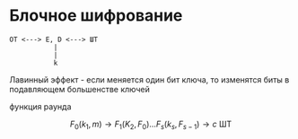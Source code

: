 # Блочное шифрование

```
OT <---> E, D <---> ШТ
           |
           |
           k 
```


Лавинный эффект - если меняется один бит ключа, то изменятся биты в подавляющем большенстве ключей 

функция раунда 

$$
F_0(k_1, m) \to F_1(K_2, F_0) \dots F_s(k_s, F_{s-1}) \to c \text{ ШТ}
$$
